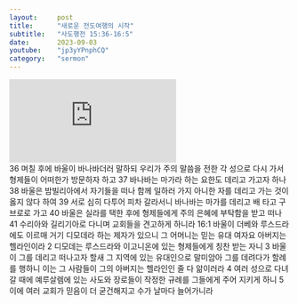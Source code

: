 ```yaml
---
layout:     post
title:      "새로운 전도여행의 시작"
subtitle:	"사도행전 15:36-16:5"
date:       2023-09-03
youtube:    "jp3yYPnphCQ"
category:   "sermon"
---
```


<div class="youtube">
    <iframe src="https://www.youtube.com/embed/jp3yYPnphCQ" title="YouTube video player" frameborder="0" allow="accelerometer; autoplay; clipboard-write; encrypted-media; gyroscope; picture-in-picture; web-share" allowfullscreen></iframe>
</div>
36 며칠 후에 바울이 바나바더러 말하되 우리가 주의 말씀을 전한 각 성으로 다시 가서 형제들이 어떠한가 방문하자 하고
37 바나바는 마가라 하는 요한도 데리고 가고자 하나
38 바울은 밤빌리아에서 자기들을 떠나 함께 일하러 가지 아니한 자를 데리고 가는 것이 옳지 않다 하여
39 서로 심히 다투어 피차 갈라서니 바나바는 마가를 데리고 배 타고 구브로로 가고
40 바울은 실라를 택한 후에 형제들에게 주의 은혜에 부탁함을 받고 떠나  
41 수리아와 길리기아로 다니며 교회들을 견고하게 하니라
16:1 바울이 더베와 루스드라에도 이르매 거기 디모데라 하는 제자가 있으니 그 어머니는 믿는 유대 여자요 아버지는 헬라인이라
2 디모데는 루스드라와 이고니온에 있는 형제들에게 칭찬 받는 자니
3 바울이 그를 데리고 떠나고자 할새 그 지역에 있는 유대인으로 말미암아 그를 데려다가 할례를 행하니 이는 그 사람들이 그의 아버지는 헬라인인 줄 다 앎이러라
4 여러 성으로 다녀 갈 때에 예루살렘에 있는 사도와 장로들이 작정한 규례를 그들에게 주어 지키게 하니
5 이에 여러 교회가 믿음이 더 굳건해지고 수가 날마다 늘어가니라
